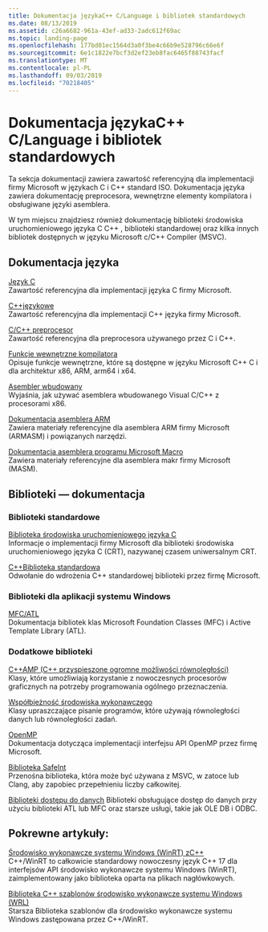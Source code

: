 ```yaml
---
title: Dokumentacja językaC++ C/Language i bibliotek standardowych
ms.date: 08/13/2019
ms.assetid: c26a6682-961a-43ef-ad33-2adc612f69ac
ms.topic: landing-page
ms.openlocfilehash: 177bd01ec1564d3a0f3be4c66b9e528796c66e6f
ms.sourcegitcommit: 6e1c1822e7bcf3d2ef23eb8fac6465f88743facf
ms.translationtype: MT
ms.contentlocale: pl-PL
ms.lasthandoff: 09/03/2019
ms.locfileid: "70218405"
---
```

# <a name="cc-language-and-standard-libraries-reference"></a>Dokumentacja językaC++ C/Language i bibliotek standardowych

Ta sekcja dokumentacji zawiera zawartość referencyjną dla implementacji firmy Microsoft w językach C i C++ standard ISO. Dokumentacja języka zawiera dokumentację preprocesora, wewnętrzne elementy kompilatora i obsługiwane języki asemblera.

W tym miejscu znajdziesz również dokumentację biblioteki środowiska uruchomieniowego języka C C++ , biblioteki standardowej oraz kilka innych bibliotek dostępnych w języku Microsoft c/C++ Compiler (MSVC).

## <a name="language-reference"></a>Dokumentacja języka

[Język C](../c-language/c-language-reference.md)\
Zawartość referencyjna dla implementacji języka C firmy Microsoft.

[C++językowe](../cpp/cpp-language-reference.md)\
Zawartość referencyjna dla implementacji C++ języka firmy Microsoft.

[C/C++ preprocesor](../preprocessor/c-cpp-preprocessor-reference.md)\
Zawartość referencyjna dla preprocesora używanego przez C i C++.

[Funkcje wewnętrzne kompilatora](../intrinsics/compiler-intrinsics.md)\
Opisuje funkcje wewnętrzne, które są dostępne w języku Microsoft C++ C i dla architektur x86, ARM, arm64 i x64.

[Asembler wbudowany](../assembler/inline/inline-assembler.md)\
Wyjaśnia, jak używać asemblera wbudowanego Visual C/C++ z procesorami x86.

[Dokumentacja asemblera ARM](../assembler/arm/arm-assembler-reference.md)\
Zawiera materiały referencyjne dla asemblera ARM firmy Microsoft (ARMASM) i powiązanych narzędzi.

[Dokumentacja asemblera programu Microsoft Macro](../assembler/masm/microsoft-macro-assembler-reference.md)\
Zawiera materiały referencyjne dla asemblera makr firmy Microsoft (MASM).

## <a name="libraries-reference"></a>Biblioteki — dokumentacja

### <a name="standard-libraries"></a>Biblioteki standardowe

[Biblioteka środowiska uruchomieniowego języka C](../c-runtime-library/c-run-time-library-reference.md)\
Informacje o implementacji firmy Microsoft dla biblioteki środowiska uruchomieniowego języka C (CRT), nazywanej czasem uniwersalnym CRT.

[C++Biblioteka standardowa](../standard-library/cpp-standard-library-reference.md)\
Odwołanie do wdrożenia C++ standardowej biblioteki przez firmę Microsoft.

### <a name="libraries-for-windows-applications"></a>Biblioteki dla aplikacji systemu Windows

[MFC/ATL](../mfc/mfc-and-atl.md)\
Dokumentacja bibliotek klas Microsoft Foundation Classes (MFC) i Active Template Library (ATL).

### <a name="additional-libraries"></a>Dodatkowe biblioteki

[C++AMP (C++ przyspieszone ogromne możliwości równoległości)](../parallel/amp/cpp-amp-cpp-accelerated-massive-parallelism.md)\
Klasy, które umożliwiają korzystanie z nowoczesnych procesorów graficznych na potrzeby programowania ogólnego przeznaczenia.

[Współbieżność środowiska wykonawczego](../parallel/concrt/concurrency-runtime.md)\
Klasy upraszczające pisanie programów, które używają równoległości danych lub równoległości zadań.

[OpenMP](../parallel/openmp/openmp-in-visual-cpp.md)\
Dokumentacja dotycząca implementacji interfejsu API OpenMP przez firmę Microsoft.

[Biblioteka SafeInt](../safeint/safeint-library.md)\
Przenośna biblioteka, która może być używana z MSVC, w zatoce lub Clang, aby zapobiec przepełnieniu liczby całkowitej.

[Biblioteki dostępu do danych](../data/data-access-in-cpp.md) Biblioteki obsługujące dostęp do danych przy użyciu biblioteki ATL lub MFC oraz starsze usługi, takie jak OLE DB i ODBC.

## <a name="related-articles"></a>Pokrewne artykuły:

[Środowisko wykonawcze systemu Windows (WinRT) zC++](/windows/uwp/cpp-and-winrt-apis/index)\
C++/WinRT to całkowicie standardowy nowoczesny język C++ 17 dla interfejsów API środowisko wykonawcze systemu Windows (WinRT), zaimplementowany jako biblioteka oparta na plikach nagłówkowych.

[Biblioteka C++ szablonów środowisko wykonawcze systemu Windows (WRL)](../cppcx/wrl/windows-runtime-cpp-template-library-wrl.md)\
Starsza Biblioteka szablonów dla środowisko wykonawcze systemu Windows zastępowana przez C++/WinRT.
